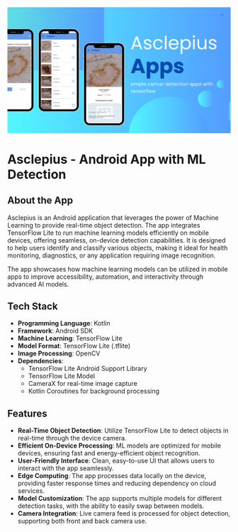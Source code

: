 <img src ="asclepius.png" alt= "asclepius app">

# Asclepius - Android App with ML Detection

## About the App

Asclepius is an Android application that leverages the power of Machine Learning to provide real-time object detection. The app integrates TensorFlow Lite to run machine learning models efficiently on mobile devices, offering seamless, on-device detection capabilities. It is designed to help users identify and classify various objects, making it ideal for health monitoring, diagnostics, or any application requiring image recognition.

The app showcases how machine learning models can be utilized in mobile apps to improve accessibility, automation, and interactivity through advanced AI models.

## Tech Stack

- **Programming Language**: Kotlin
- **Framework**: Android SDK
- **Machine Learning**: TensorFlow Lite
- **Model Format**: TensorFlow Lite (.tflite)
- **Image Processing**: OpenCV
- **Dependencies**: 
  - TensorFlow Lite Android Support Library
  - TensorFlow Lite Model
  - CameraX for real-time image capture
  - Kotlin Coroutines for background processing

## Features

- **Real-Time Object Detection**: Utilize TensorFlow Lite to detect objects in real-time through the device camera.
- **Efficient On-Device Processing**: ML models are optimized for mobile devices, ensuring fast and energy-efficient object recognition.
- **User-Friendly Interface**: Clean, easy-to-use UI that allows users to interact with the app seamlessly.
- **Edge Computing**: The app processes data locally on the device, providing faster response times and reducing dependency on cloud services.
- **Model Customization**: The app supports multiple models for different detection tasks, with the ability to easily swap between models.
- **Camera Integration**: Live camera feed is processed for object detection, supporting both front and back camera use.
